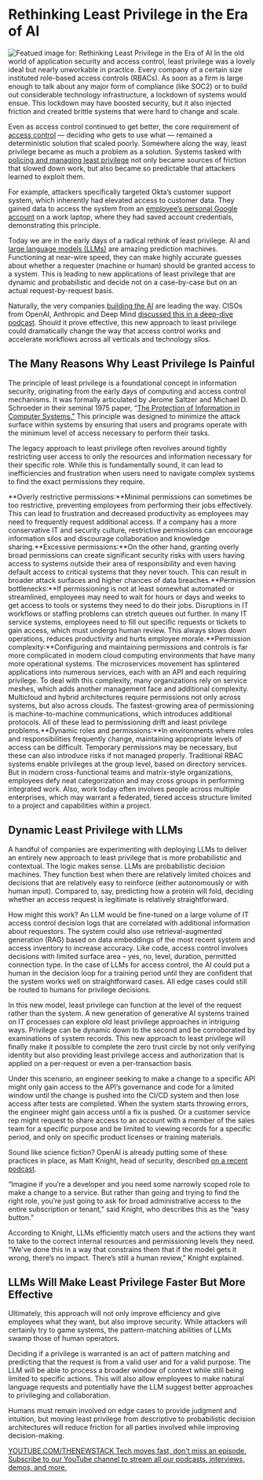 # Rethinking Least Privilege in the Era of AI
![Featued image for: Rethinking Least Privilege in the Era of AI](https://cdn.thenewstack.io/media/2024/07/daed8a14-biometric-1024x589.jpg)
In the old world of application security and access control, least privilege was a lovely ideal but nearly unworkable in practice. Every company of a certain size instituted role-based access controls (RBACs). As soon as a firm is large enough to talk about any major form of compliance (like SOC2) or to build out considerable technology infrastructure, a lockdown of systems would ensue. This lockdown may have boosted security, but it also injected friction and created brittle systems that were hard to change and scale.

Even as access control continued to get better, the core requirement of [access control](https://thenewstack.io/role-based-access-control-five-common-authorization-patterns/) — deciding who gets to use what — remained a deterministic solution that scaled poorly. Somewhere along the way, least privilege became as much a problem as a solution. Systems tasked with [policing and managing least privilege](https://thenewstack.io/what-is-zero-trust-architecture/) not only became sources of friction that slowed down work, but also became so predictable that attackers learned to exploit them.

For example, attackers specifically targeted Okta’s customer support system, which inherently had elevated access to customer data. They gained data to access the system from an [employee’s personal Google account](https://www.securityweek.com/okta-hack-blamed-on-employee-using-personal-google-account-on-company-laptop/) on a work laptop, where they had saved account credentials, demonstrating this principle.

Today we are in the early days of a radical rethink of least privilege. AI and [large language models (LLMs)](https://roadmap.sh/guides/introduction-to-llms) are amazing prediction machines. Functioning at near-wire speed, they can make highly accurate guesses about whether a requester (machine or human) should be granted access to a system. This is leading to new applications of least privilege that are dynamic and probabilistic and decide not on a case-by-case but on an actual request-by-request basis.

Naturally, the very companies [building the AI](https://thenewstack.io/ai/) are leading the way. CISOs from OpenAI, Anthropic and Deep Mind [discussed this in a deep-dive podcast](https://a16z.com/podcast/securing-the-black-box-openai-anthropic-and-gdm-discuss/). Should it prove effective, this new approach to least privilege could dramatically change the way that access control works and accelerate workflows across all verticals and technology silos.

## The Many Reasons Why Least Privilege Is Painful
The principle of least privilege is a foundational concept in information security, originating from the early days of computing and access control mechanisms. It was formally articulated by Jerome Saltzer and Michael D. Schroeder in their seminal 1975 paper, “[The Protection of Information in Computer Systems.”](https://www.cs.virginia.edu/~evans/cs551/saltzer/) This principle was designed to minimize the attack surface within systems by ensuring that users and programs operate with the minimum level of access necessary to perform their tasks.

The legacy approach to least privilege often revolves around tightly restricting user access to only the resources and information necessary for their specific role. While this is fundamentally sound, it can lead to inefficiencies and frustration when users need to navigate complex systems to find the exact permissions they require.

**Overly restrictive permissions:**Minimal permissions can sometimes be too restrictive, preventing employees from performing their jobs effectively. This can lead to frustration and decreased productivity as employees may need to frequently request additional access. If a company has a more conservative IT and security culture, restrictive permissions can encourage information silos and discourage collaboration and knowledge sharing.**Excessive permissions:**On the other hand, granting overly broad permissions can create significant security risks with users having access to systems outside their area of responsibility and even having default access to critical systems that they never touch. This can result in broader attack surfaces and higher chances of data breaches.**Permission bottlenecks:**If permissioning is not at least somewhat automated or streamlined, employees may need to wait for hours or days and weeks to get access to tools or systems they need to do their jobs. Disruptions in IT workflows or staffing problems can stretch queues out further. In many IT service systems, employees need to fill out specific requests or tickets to gain access, which must undergo human review. This always slows down operations, reduces productivity and hurts employee morale.**Permission complexity:**Configuring and maintaining permissions and controls is far more complicated in modern cloud computing environments that have many more operational systems. The microservices movement has splintered applications into numerous services, each with an API and each requiring privilege. To deal with this complexity, many organizations rely on service meshes, which adds another management face and additional complexity. Multicloud and hybrid architectures require permissions not only across systems, but also across clouds. The fastest-growing area of permissioning is machine-to-machine communications, which introduces additional protocols. All of these lead to permissioning drift and least privilege problems.**Dynamic roles and permissions:**In environments where roles and responsibilities frequently change, maintaining appropriate levels of access can be difficult. Temporary permissions may be necessary, but these can also introduce risks if not managed properly. Traditional RBAC systems enable privileges at the group level, based on directory services. But in modern cross-functional teams and matrix-style organizations, employees defy neat categorization and may cross groups in performing integrated work. Also, work today often involves people across multiple enterprises, which may warrant a federated, tiered access structure limited to a project and capabilities within a project.
## Dynamic Least Privilege with LLMs
A handful of companies are experimenting with deploying LLMs to deliver an entirely new approach to least privilege that is more probabilistic and contextual. The logic makes sense. LLMs are probabilistic decision machines. They function best when there are relatively limited choices and decisions that are relatively easy to reinforce (either autonomously or with human input). Compared to, say, predicting how a protein will fold, deciding whether an access request is legitimate is relatively straightforward.

How might this work? An LLM would be fine-tuned on a large volume of IT access control decision logs that are correlated with additional information about requestors. The system could also use retrieval-augmented generation (RAG) based on data embeddings of the most recent system and access inventory to increase accuracy. Like code, access control involves decisions with limited surface area – yes, no, level, duration, permitted connection type. In the case of LLMs for access control, the AI could put a human in the decision loop for a training period until they are confident that the system works well on straightforward cases. All edge cases could still be routed to humans for privilege decisions.

In this new model, least privilege can function at the level of the request rather than the system. A new generation of generative AI systems trained on IT processes can explore old least privilege approaches in intriguing ways. Privilege can be dynamic down to the second and be corroborated by examinations of system records. This new approach to least privilege will finally make it possible to complete the zero trust circle by not only verifying identity but also providing least privilege access and authorization that is applied on a per-request or even a per-transaction basis.

Under this scenario, an engineer seeking to make a change to a specific API might only gain access to the API’s governance and code for a limited window until the change is pushed into the CI/CD system and then lose access after tests are completed. When the system starts throwing errors, the engineer might gain access until a fix is pushed. Or a customer service rep might request to share access to an account with a member of the sales team for a specific purpose and be limited to viewing records for a specific period, and only on specific product licenses or training materials.

Sound like science fiction? OpenAI is already putting some of these practices in place, as Matt Knight, head of security, described [on a recent podcast](https://a16z.com/podcast/securing-the-black-box-openai-anthropic-and-gdm-discuss/).

“Imagine if you’re a developer and you need some narrowly scoped role to make a change to a service. But rather than going and trying to find the right role, you’re just going to ask for broad administrative access to the entire subscription or tenant,” said Knight, who describes this as the “easy button.”

According to Knight, LLMs efficiently match users and the actions they want to take to the correct internal resources and permissioning levels they need. “We’ve done this in a way that constrains them that if the model gets it wrong, there’s no impact. There’s still a human review,” Knight explained.

## LLMs Will Make Least Privilege Faster But More Effective
Ultimately, this approach will not only improve efficiency and give employees what they want, but also improve security. While attackers will certainly try to game systems, the pattern-matching abilities of LLMs swamp those of human operators.

Deciding if a privilege is warranted is an act of pattern matching and predicting that the request is from a valid user and for a valid purpose. The LLM will be able to process a broader window of context while still being limited to specific actions. This will also allow employees to make natural language requests and potentially have the LLM suggest better approaches to privileging and collaboration.

Humans must remain involved on edge cases to provide judgment and intuition, but moving least privilege from descriptive to probabilistic decision architectures will reduce friction for all parties involved while improving decision-making.

[
YOUTUBE.COM/THENEWSTACK
Tech moves fast, don't miss an episode. Subscribe to our YouTube
channel to stream all our podcasts, interviews, demos, and more.
](https://youtube.com/thenewstack?sub_confirmation=1)